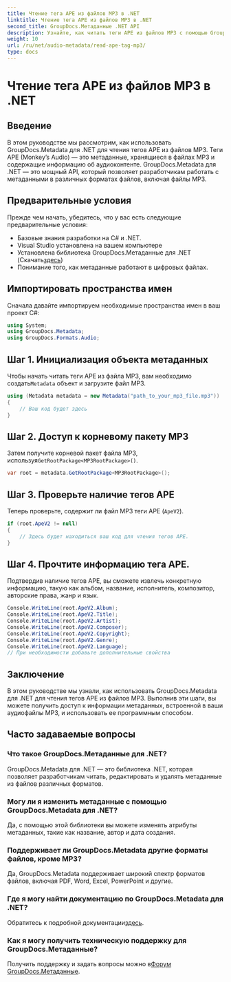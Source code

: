 ```yaml
---
title: Чтение тега APE из файлов MP3 в .NET
linktitle: Чтение тега APE из файлов MP3 в .NET
second_title: GroupDocs.Метаданные .NET API
description: Узнайте, как читать теги APE из файлов MP3 с помощью GroupDocs.Metadata для .NET. Изучите извлечение метаданных в C# с помощью пошаговых инструкций.
weight: 10
url: /ru/net/audio-metadata/read-ape-tag-mp3/
type: docs
---
```

# Чтение тега APE из файлов MP3 в .NET

## Введение
В этом руководстве мы рассмотрим, как использовать GroupDocs.Metadata для .NET для чтения тегов APE из файлов MP3. Теги APE (Monkey’s Audio) — это метаданные, хранящиеся в файлах MP3 и содержащие информацию об аудиоконтенте. GroupDocs.Metadata для .NET — это мощный API, который позволяет разработчикам работать с метаданными в различных форматах файлов, включая файлы MP3.
## Предварительные условия
Прежде чем начать, убедитесь, что у вас есть следующие предварительные условия:
- Базовые знания разработки на C# и .NET.
- Visual Studio установлена на вашем компьютере
-  Установлена библиотека GroupDocs.Метаданные для .NET (Скачать[здесь](https://releases.groupdocs.com/metadata/net/))
- Понимание того, как метаданные работают в цифровых файлах.

## Импортировать пространства имен
Сначала давайте импортируем необходимые пространства имен в ваш проект C#:
```csharp
using System;
using GroupDocs.Metadata;
using GroupDocs.Formats.Audio;
```
## Шаг 1. Инициализация объекта метаданных
 Чтобы начать читать теги APE из файла MP3, вам необходимо создать`Metadata` объект и загрузите файл MP3.
```csharp
using (Metadata metadata = new Metadata("path_to_your_mp3_file.mp3"))
{
    // Ваш код будет здесь
}
```
## Шаг 2. Доступ к корневому пакету MP3
 Затем получите корневой пакет файла MP3, используя`GetRootPackage<MP3RootPackage>()`.
```csharp
var root = metadata.GetRootPackage<MP3RootPackage>();
```
## Шаг 3. Проверьте наличие тегов APE
Теперь проверьте, содержит ли файл MP3 теги APE (`ApeV2`).
```csharp
if (root.ApeV2 != null)
{
    // Здесь будет находиться ваш код для чтения тегов APE.
}
```
## Шаг 4. Прочтите информацию тега APE.
Подтвердив наличие тегов APE, вы сможете извлечь конкретную информацию, такую как альбом, название, исполнитель, композитор, авторские права, жанр и язык.
```csharp
Console.WriteLine(root.ApeV2.Album);
Console.WriteLine(root.ApeV2.Title);
Console.WriteLine(root.ApeV2.Artist);
Console.WriteLine(root.ApeV2.Composer);
Console.WriteLine(root.ApeV2.Copyright);
Console.WriteLine(root.ApeV2.Genre);
Console.WriteLine(root.ApeV2.Language);
// При необходимости добавьте дополнительные свойства
```

## Заключение
В этом руководстве мы узнали, как использовать GroupDocs.Metadata для .NET для чтения тегов APE из файлов MP3. Выполнив эти шаги, вы можете получить доступ к информации метаданных, встроенной в ваши аудиофайлы MP3, и использовать ее программным способом.

## Часто задаваемые вопросы
### Что такое GroupDocs.Метаданные для .NET?
GroupDocs.Metadata для .NET — это библиотека .NET, которая позволяет разработчикам читать, редактировать и удалять метаданные из файлов различных форматов.
### Могу ли я изменить метаданные с помощью GroupDocs.Metadata для .NET?
Да, с помощью этой библиотеки вы можете изменять атрибуты метаданных, такие как название, автор и дата создания.
### Поддерживает ли GroupDocs.Metadata другие форматы файлов, кроме MP3?
Да, GroupDocs.Metadata поддерживает широкий спектр форматов файлов, включая PDF, Word, Excel, PowerPoint и другие.
### Где я могу найти документацию по GroupDocs.Metadata для .NET?
 Обратитесь к подробной документации[здесь](https://tutorials.groupdocs.com/metadata/net/).
### Как я могу получить техническую поддержку для GroupDocs.Метаданные?
 Получить поддержку и задать вопросы можно в[Форум GroupDocs.Метаданные](https://forum.groupdocs.com/c/metadata/14).